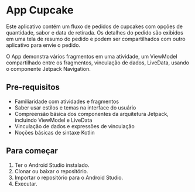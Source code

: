 App Cupcake 
=================================


Este aplicativo contém um fluxo de pedidos de cupcakes com opções de quantidade, sabor e data de retirada.
Os detalhes do pedido são exibidos em uma tela de resumo do pedido e podem ser compartilhados com outro aplicativo para
envie o pedido.

O App demonstra vários fragmentos em uma atividade, um ViewModel compartilhado entre os fragmentos,
vinculação de dados, LiveData, usando o componente Jetpack Navigation.

Pre-requisitos
--------------
* Familiaridade com atividades e fragmentos
* Saber usar estilos e temas na interface do usuário
* Compreensão básica dos componentes da arquitetura Jetpack, incluindo ViewModel e LiveData
* Vinculação de dados e expressões de vinculação
* Noções básicas de sintaxe Kotlin


Para começar
---------------
1. Ter o Android Studio instalado.
2. Clonar ou baixar o repositório.
3. Importar o repositório para o Android Studio.
4. Executar.

